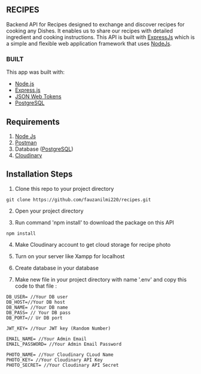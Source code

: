 ## RECIPES
Backend API for Recipes designed to exchange and discover recipes for cooking any Dishes. It enables us to share our recipes with detailed ingredient and cooking instructions. This API is built with <a href="https://expressjs.com">ExpressJs</a> which is a simple and flexible web application framework that uses <a href="https://nodejs.org/en/about/">NodeJs<a/>.<br>

### BUILT

This app was built with:

- [Node.js](https://nodejs.org/en/)
- [Express.js](https://expressjs.com/)
- [JSON Web Tokens](https://jwt.io/)
- [PostgreSQL](https://www.postgresql.org/)

## Requirements
1. <a href="https://nodejs.org/en/">Node Js</a>
2. <a href="https://www.postman.com/downloads/">Postman</a>
3. Database (<a href="https://www.postgresql.org/download/">PostgreSQL</a>)
4. <a href="https://cloudinary.com">Cloudinary</a>

## Installation Steps
1. Clone this repo to your project directory
```
git clone https://github.com/fauzanilmi220/recipes.git
```
2. Open your project directory 

3. Run command 'npm install' to download the package on this API
```
npm install
```
4. Make Cloudinary account to get cloud storage for recipe photo

5. Turn on your server like Xampp for localhost

6. Create database in your database

7. Make new file in your project directory with name '.env' and copy this code to that file :
```
DB_USER= //Your DB user
DB_HOST=//Your DB host
DB_NAME= //Your DB name
DB_PASS= // Your DB pass
DB_PORT=// Ur DB port

JWT_KEY= //Your JWT key (Random Number)

EMAIL_NAME= //Your Admin Email
EMAIL_PASSWORD= //Your Admin Email Password

PHOTO_NAME= //Your Cloudinary CLoud Name
PHOTO_KEY= //Your Cloudinary API Key
PHOTO_SECRET= //Your Cloudinary API Secret
```
